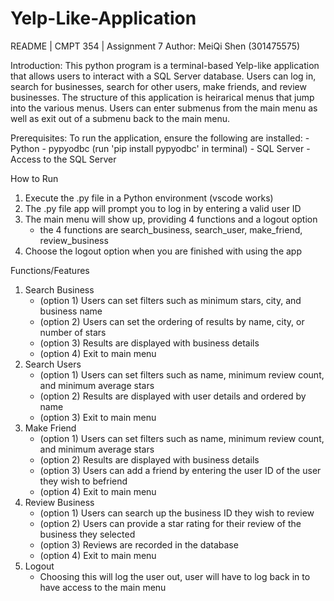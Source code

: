 # Yelp-Like-Application

README  |  CMPT 354  |  Assignment 7
Author: MeiQi Shen (301475575)


Introduction:
	This python program is a terminal-based Yelp-like application that allows users to interact with a SQL Server database. Users can log in, search for businesses, search for other users, make friends, and review businesses. The structure of this application is heirarical menus that jump into the various menus. Users can enter submenus from the main menu as well as exit out of a submenu back to the main menu. 


Prerequisites:
	To run the application, ensure the following are installed:
	- Python
	- pypyodbc (run 'pip install pypyodbc' in terminal)
	- SQL Server
	- Access to the SQL Server


How to Run
1. Execute the .py file in a Python environment (vscode works)
2. The .py file app will prompt you to log in by entering a valid user ID
3. The main menu will show up, providing 4 functions and a logout option
	- the 4 functions are search_business, search_user, make_friend, review_business
4. Choose the logout option when you are finished with using the app


Functions/Features
1. Search Business
	- (option 1) Users can set filters such as minimum stars, city, and business name
	- (option 2) Users can set the ordering of results by name, city, or number of stars
	- (option 3) Results are displayed with business details
	- (option 4) Exit to main menu
2. Search Users
	- (option 1) Users can set filters such as name, minimum review count, and minimum average stars
	- (option 2) Results are displayed with user details and ordered by name
	- (option 3) Exit to main menu
3. Make Friend
	- (option 1) Users can set filters such as name, minimum review count, and minimum average stars
	- (option 2) Results are displayed with business details
	- (option 3) Users can add a friend by entering the user ID of the user they wish to befriend
	- (option 4) Exit to main menu
4. Review Business
	- (option 1) Users can search up the business ID they wish to review
	- (option 2) Users can provide a star rating for their review of the business they selected
	- (option 3) Reviews are recorded in the database
	- (option 4) Exit to main menu
5. Logout
	- Choosing this will log the user out, user will have to log back in to have access to the main menu
